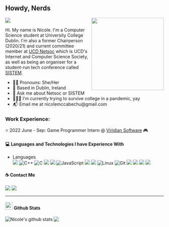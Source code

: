 <h2>Howdy, Nerds</h2>

![](https://komarev.com/ghpvc/?username=nicolemccabechu&color=f222ff)
<img align='right' src="https://media.giphy.com/media/ES4Vcv8zWfIt2/giphy.gif" width="230">

<p allign = "center">Hi. My name is Nicole. I'm a Computer Science student at University College Dublin. I'm also a former Chairperson (2020/21) and current committee member at <a href="https://netsoc.com/">UCD Netsoc<a/> which is UCD's Internet and Computer Science Society, as well as being an organiser for a student-run tech conference called <a href ="https://sistemconf.com/">SISTEM</a>.</p>

<ul>
  <li>🏳️‍🌈 Pronouns: She/Her</li>
  <li>📍 Based in Dublin, Ireland</li>
  <li>💬 Ask me about Netsoc or SISTEM</li>
  <li> 👩🏻‍💻 I’m currently trying to survive college in a pandemic, yay</li>
  <li>📬 Email me at nicolemccabechu@gmail.com</li>
 </ul>
 
 ### Work Experience:

:star: 2022 June - Sep: Game Programmer Intern @ [Viridian Software](https://viridiansoftware.com/) :video_game:

<h4> 💻 Languages and Technologies I have Experience With </h4>
<ul>
<li>Languages<br>
  <!-- primary -->
  <img src="https://img.shields.io/badge/java-%23ED8B00.svg?&style=for-the-badge&logo=java&logoColor=white"/>
  <img alt="C++" src="https://img.shields.io/badge/-C++-8e44ad?style=for-the-badge&logo=c%2B%2B&logoColor=white" />
  <img alt="C" src="https://img.shields.io/badge/-C-2c3e50?style=for-the-badge&logo=c&logoColor=white" /> 
  <img src="https://img.shields.io/badge/html5%20-%23E34F26.svg?&style=for-the-badge&logo=html5&logoColor=white"/>
  <img src="https://img.shields.io/badge/css-%23239120.svg?&style=for-the-badge&logo=css3&logoColor=white"/>
  <img alt="JavaScript" src="https://img.shields.io/badge/-Javascript-F0DB4F?style=for-the-badge&logo=JavaScript&logoColor=white" />
  <img src="https://img.shields.io/badge/React-20232A?style=for-the-badge&logo=react&logoColor=61DAFB"/>
  <img src="https://img.shields.io/badge/node.js%20-%2343853D.svg?&style=for-the-badge&logo=node.js&logoColor=white"/>
  <img alt="Linux" src="https://img.shields.io/badge/-Linux-E95420?style=for-the-badge&logo=linux&logoColor=black&textColor=black" />
  <img alt="Git" src="https://img.shields.io/badge/-Git-e67e22?style=for-the-badge&logo=git&logoColor=white" />
  <img src="https://img.shields.io/badge/spring-%236DB33F.svg?style=for-the-badge&logo=spring&logoColor=white"/>
  <img src="https://img.shields.io/badge/MySQL-00000F?style=for-the-badge&logo=mysql&logoColor=white"/>
  <img src="https://img.shields.io/badge/MongoDB-%234ea94b.svg?style=for-the-badge&logo=mongodb&logoColor=white"/>
  <img src="https://img.shields.io/badge/Visual%20Studio%20Code-0078d7.svg?style=for-the-badge&logo=visual-studio-code&logoColor=white"/>
</li>
</ul>

<h4>☕️ Contact Me</h4>

[<img src="https://img.shields.io/badge/linkedin-%230077B5.svg?&style=for-the-badge&logo=linkedin&logoColor=white" />](https://www.linkedin.com/in/nicolemccabechu/)
[<img src = "https://img.shields.io/badge/polywork-%7FFF00.svg?&style=for-the-badge&logo=instagram&logoColor=white">](https://www.polywork.com/nicolemccabechu/)



---
<h4> <img src="https://media.giphy.com/media/du3J3cXyzhj75IOgvA/giphy.gif" width="24"> Github Stats</h4>

<a href="https://github.com/anuraghazra/github-readme-stats">
  <img align="left" src="https://github-readme-stats.vercel.app/api?username=nicolemccabechu&show_icons=true&theme=synthwave" alt="Nicole's github stats" />
</a>
<a href="https://github.com/anuraghazra/github-readme-stats">
  <img align="center" src="https://github-readme-stats.vercel.app/api/top-langs/?username=nicolemccabechu&show_icons=true&theme=synthwave" />
</a>

